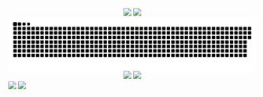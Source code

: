 
<div align="center">
  <img height=195 src="https://c.tenor.com/99HIOHQ0l00AAAAd/tenor.gif"/>
  <img src="https://github-readme-streak-stats-git-main-davids-projects-ad77adcc.vercel.app/?user=gidsola&theme=onedark&card_width=150"/>
</div>

<img align="center" src="contributions.svg"/>

<div align="center">
  <img height=170 src="https://my-stats-43gk.vercel.app/api/top-langs/?username=gidsola&hide=html,scss,css&langs_count=8&layout=compact&theme=onedark&card_width=100" />
  <img src="https://my-stats-43gk.vercel.app/api?username=gidsola&show_icons=true&theme=onedark&hide=contribs,issues&show=discussions_answered&rank_icon=github&include_all_commits=true&card_width=150" />
</div>

<img align="center" src="https://github-profile-trophy.vercel.app/?username=gidsola&theme=onedark&no-frame=true&title=Stars,Followers,Commits&column=-1"/>
<img align="center" src="https://komarev.com/ghpvc/?username=gidsola&style=plastic&color=blueviolet"/>



